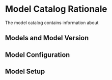 # Model Catalog Rationale
The model catalog contains information about 

## Models and Model Version

## Model Configuration

## Model Setup


